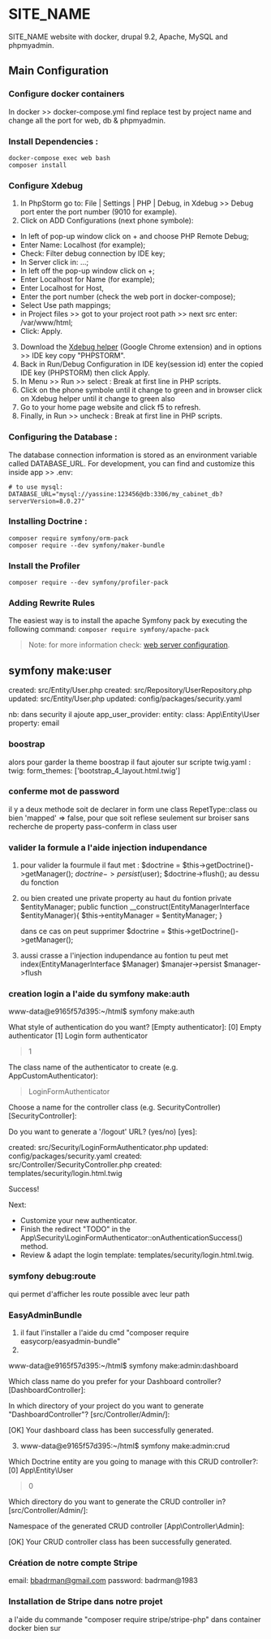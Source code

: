 # SITE_NAME

SITE_NAME website with docker, drupal 9.2, Apache, MySQL and phpmyadmin.


## Main Configuration

### Configure docker containers

In docker >> docker-compose.yml find replace test by project name and change all the port for web, db & phpmyadmin.


### Install Dependencies :

```
docker-compose exec web bash
composer install
```


### Configure Xdebug

1. In PhpStorm go to: File | Settings | PHP | Debug, in Xdebug >> Debug port enter the port number (9010 for example).
2. Click on ADD Configurations (next phone symbole):
  - In left of pop-up window click on + and choose PHP Remote Debug;
  - Enter Name: Localhost (for example);
  - Check: Filter debug connection by IDE key;
  - In Server click in: ...;
  - In left off the pop-up window click on +;
  - Enter Localhost for Name (for example);
  - Enter Localhost for Host,
  - Enter the port number (check the web port in docker-compose);
  - Select Use path mappings;
  - in Project files >> got to your project root path >> next src enter: /var/www/html;
  - Click: Apply.
3. Download the [Xdebug helper](https://chrome.google.com/webstore/detail/xdebug-helper/eadndfjplgieldjbigjakmdgkmoaaaoc) (Google Chrome extension) and in options >> IDE key copy "PHPSTORM".
4. Back in Run/Debug Configuration in IDE key(session id) enter the copied IDE key (PHPSTORM) then click Apply.
5. In Menu >> Run >> select : Break at first line in PHP scripts.
6. Click on the phone symbole until it change to green and in browser click on Xdebug helper until it change to green also
7. Go to your home page website and click f5 to refresh.
8. Finally, in Run >> uncheck : Break at first line in PHP scripts.


### Configuring the Database :

The database connection information is stored as an environment variable called DATABASE_URL. 
For development, you can find and customize this inside app >> .env:

```
# to use mysql:
DATABASE_URL="mysql://yassine:123456@db:3306/my_cabinet_db?serverVersion=8.0.27"
```


### Installing Doctrine :

```
composer require symfony/orm-pack
composer require --dev symfony/maker-bundle
```


### Install the Profiler

`composer require --dev symfony/profiler-pack`


### Adding Rewrite Rules

The easiest way is to install the apache Symfony pack by executing the following command: `composer require symfony/apache-pack`
> Note: for more information check: [web server configuration](https://symfony.com/doc/current/setup/web_server_configuration.html).


## symfony make:user

created: src/Entity/User.php
 created: src/Repository/UserRepository.php
 updated: src/Entity/User.php
 updated: config/packages/security.yaml    

nb: dans security il ajoute 
 app_user_provider:
            entity:
                class: App\Entity\User
                property: email


### boostrap 
  alors pour garder la theme boostrap il faut ajouter sur scripte twig.yaml :
  twig:
         form_themes: ['bootstrap_4_layout.html.twig']

### conferme mot de password
 il y a deux methode soit de declarer in form une class RepetType::class  ou bien  'mapped' => false, pour que soit reflese seulement sur broiser sans recherche de property pass-conferm in class user

 ### valider la formule a l'aide injection indupendance 

  1) pour valider la fourmule il faut met : 
            $doctrine = $this->getDoctrine()->getManager();
            $doctrine->persist($user);
            $doctrine->flush();
  au dessu du fonction 
  2) ou bien created une private property au haut du fontion 
       private $entityManager;
       public function __construct(EntityManagerInterface $entityManager){
         $this->entityManager = $entityManager;
       }

       dans ce cas on peut supprimer  $doctrine = $this->getDoctrine()->getManager();
  3) aussi crasse a l'injection indupendance au fontion tu peut met index(EntityManagerInterface $Manager)
   $manajer->persist
   $manager->flush

   ### creation login a l'aide du symfony make:auth

   www-data@e9165f57d395:~/html$ symfony make:auth

 What style of authentication do you want? [Empty authenticator]:
  [0] Empty authenticator
  [1] Login form authenticator
 > 1

 The class name of the authenticator to create (e.g. AppCustomAuthenticator):
 > LoginFormAuthenticator

 Choose a name for the controller class (e.g. SecurityController) [SecurityController]:
 > 

 Do you want to generate a '/logout' URL? (yes/no) [yes]:
 > 

 created: src/Security/LoginFormAuthenticator.php
 updated: config/packages/security.yaml
 created: src/Controller/SecurityController.php
 created: templates/security/login.html.twig

           
  Success! 
           

 Next:
 - Customize your new authenticator.
 - Finish the redirect "TODO" in the App\Security\LoginFormAuthenticator::onAuthenticationSuccess() method.
 - Review & adapt the login template: templates/security/login.html.twig.

 ### symfony debug:route 
 qui permet d'afficher les route possible avec leur path

 ### EasyAdminBundle

 1) il faut l'installer a l'aide du cmd "composer require easycorp/easyadmin-bundle"
 2) 
www-data@e9165f57d395:~/html$ symfony make:admin:dashboard

 Which class name do you prefer for your Dashboard controller? [DashboardController]:
 > 

 In which directory of your project do you want to generate "DashboardController"? [src/Controller/Admin/]:
 > 


                                                                                                                        
 [OK] Your dashboard class has been successfully generated.            

 3) www-data@e9165f57d395:~/html$ symfony make:admin:crud

 Which Doctrine entity are you going to manage with this CRUD controller?:
  [0] App\Entity\User
 > 0

 Which directory do you want to generate the CRUD controller in? [src/Controller/Admin/]:
 > 

 Namespace of the generated CRUD controller [App\Controller\Admin]:
 > 

                                                                                                                        
 [OK] Your CRUD controller class has been successfully generated.

 ### Création de notre compte Stripe
   email:  bbadrman@gmail.com
   password: badrman@1983

###  Installation de Stripe dans notre projet
  a l'aide du commande   "composer require stripe/stripe-php" dans container docker bien sur